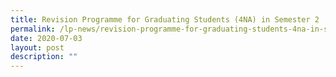 ```yaml
---
title: Revision Programme for Graduating Students (4NA) in Semester 2
permalink: /lp-news/revision-programme-for-graduating-students-4na-in-semester-2/
date: 2020-07-03
layout: post
description: ""
---
```

